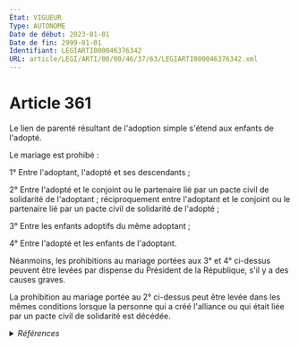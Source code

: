 ```yaml
---
État: VIGUEUR
Type: AUTONOME
Date de début: 2023-01-01
Date de fin: 2999-01-01
Identifiant: LEGIARTI000046376342
URL: article/LEGI/ARTI/00/00/46/37/63/LEGIARTI000046376342.xml
---
```


<h1>Article 361</h1>

Le lien de parenté résultant de l'adoption simple s'étend aux enfants de
l'adopté.<br />

Le mariage est prohibé :<br />

1° Entre l'adoptant, l'adopté et ses descendants ;<br />

2° Entre l'adopté et le conjoint ou le partenaire lié par un pacte civil de
solidarité de l'adoptant ; réciproquement entre l'adoptant et le conjoint ou le
partenaire lié par un pacte civil de solidarité de l'adopté ;<br />

3° Entre les enfants adoptifs du même adoptant ;<br />

4° Entre l'adopté et les enfants de l'adoptant.<br />

Néanmoins, les prohibitions au mariage portées aux 3° et 4° ci-dessus peuvent
être levées par dispense du Président de la République, s'il y a des causes
graves.<br />

La prohibition au mariage portée au 2° ci-dessus peut être levée dans les mêmes
conditions lorsque la personne qui a créé l'alliance ou qui était liée par un
pacte civil de solidarité est décédée.


<details>
  <summary><em>Références</em></summary>

  <h2>Articles faisant référence à l'article</h2>
  
  <ul>
    <li>
      <a href="https://legal.tricoteuses.fr//redirection/LEGIARTI000006425865?vers=git&vers=legifrance">Code civil - article 345 AUTONOME MODIFIE, en vigueur du 1976-12-23 au 1996-07-06</a> CITATION cible
    </li>
    <li>
      <a href="https://legal.tricoteuses.fr//redirection/LEGIARTI000006425866?vers=git&vers=legifrance">Code civil - article 345 AUTONOME MODIFIE, en vigueur du 1996-07-06 au 2010-12-24</a> CITATION cible
    </li>
    <li>
      <a href="https://legal.tricoteuses.fr//redirection/LEGIARTI000045204885?vers=git&vers=legifrance">Code civil - article 366 AUTONOME MODIFIE, en vigueur du 2022-02-23 au 2023-01-01</a> CONCORDANCE cible
    </li>
    <li>
      <a href="https://legal.tricoteuses.fr//redirection/LEGIARTI000048452037?vers=git&vers=legifrance">Code civil - article 343 AUTONOME MODIFIE, en vigueur du 1939-07-30 au 1963-03-02</a> CITATION cible
    </li>
    <li>
      <a href="https://legal.tricoteuses.fr//redirection/LEGIARTI000048452073?vers=git&vers=legifrance">Code civil - article 345 AUTONOME MODIFIE, en vigueur du 1939-07-30 au 1966-11-01</a> CITATION cible
    </li>
    <li>
      <a href="https://legal.tricoteuses.fr//redirection/LEGIARTI000023276605?vers=git&vers=legifrance">Code civil - article 345 AUTONOME MODIFIE, en vigueur du 2010-12-24 au 2022-02-23</a> CITATION cible
    </li>
    <li>
      <a href="https://legal.tricoteuses.fr//redirection/LEGIARTI000048489653?vers=git&vers=legifrance">Code civil - article 345 AUTONOME MODIFIE, en vigueur du 1966-11-01 au 1976-12-23</a> CITATION cible
    </li>
    <li>
      <a href="https://legal.tricoteuses.fr//redirection/LEGIARTI000027432024?vers=git&vers=legifrance">Code civil - article 353-2 AUTONOME MODIFIE, en vigueur du 2013-05-19 au 2021-08-04</a> CITATION cible
    </li>
    <li>
      <a href="https://legal.tricoteuses.fr//redirection/LEGIARTI000006426032?vers=git&vers=legifrance">Code civil - article 346 AUTONOME MODIFIE, en vigueur du 1976-12-23 au 2022-02-23</a> CITATION cible
    </li>
    <li>
      <a href="https://legal.tricoteuses.fr//redirection/LEGIARTI000043895558?vers=git&vers=legifrance">Code civil - article 353-2 AUTONOME MODIFIE, en vigueur du 2021-08-04 au 2023-01-01</a> CITATION cible
    </li>
    <li>
      <a href="https://legal.tricoteuses.fr//redirection/LEGIARTI000045204982?vers=git&vers=legifrance">Code civil - article 345 AUTONOME MODIFIE, en vigueur du 2022-02-23 au 2023-01-01</a> CITATION cible
    </li>
    <li>
      <a href="https://legal.tricoteuses.fr//redirection/LEGIARTI000046372008?vers=git&vers=legifrance">Code civil - article 345 AUTONOME VIGUEUR, en vigueur depuis le 2023-01-01</a> CITATION cible
    </li>
    <li>
      <a href="https://legal.tricoteuses.fr//redirection/LEGIARTI000046369166?vers=git&vers=legifrance">Ordonnance n° 2022-1292 du 5 octobre 2022 prise en application de l'article 18 de la loi n° 2022-219 du 21 février 2022 visant à réformer l'adoption - article 15 ENTIEREMENT_MODIF</a> MODIFIE source
    </li>
    <li>
      <a href="https://legal.tricoteuses.fr//redirection/LEGIARTI000046369160?vers=git&vers=legifrance">Ordonnance n° 2022-1292 du 5 octobre 2022 prise en application de l'article 18 de la loi n° 2022-219 du 21 février 2022 visant à réformer l'adoption - article 12 ENTIEREMENT_MODIF</a> DEPLACE source
    </li>
    <li>
      <a href="https://legal.tricoteuses.fr//redirection/LEGIARTI000046372024?vers=git&vers=legifrance">Code civil - article 346 AUTONOME VIGUEUR, en vigueur depuis le 2023-01-01</a> CITATION cible
    </li>
    <li>
      <a href="https://legal.tricoteuses.fr//redirection/LEGIARTI000045204977?vers=git&vers=legifrance">Code civil - article 343 AUTONOME MODIFIE, en vigueur du 2022-02-23 au 2023-01-01</a> CITATION cible
    </li>
    <li>
      <a href="https://legal.tricoteuses.fr//redirection/LEGIARTI000046375651?vers=git&vers=legifrance">Code civil - article 353-2 AUTONOME VIGUEUR, en vigueur depuis le 2023-01-01</a> CITATION cible
    </li>
    <li>
      <a href="https://legal.tricoteuses.fr//redirection/LEGIARTI000046372004?vers=git&vers=legifrance">Code civil - article 343 AUTONOME VIGUEUR, en vigueur depuis le 2023-01-01</a> CITATION cible
    </li>
    <li>
      <a href="https://legal.tricoteuses.fr//redirection/LEGIARTI000048478696?vers=git&vers=legifrance">Code civil - article 346 AUTONOME MODIFIE, en vigueur du 1958-12-25 au 1966-11-01</a> CITATION cible
    </li>
    <li>
      <a href="https://legal.tricoteuses.fr//redirection/LEGIARTI000048489534?vers=git&vers=legifrance">Code civil - article 343 AUTONOME MODIFIE, en vigueur du 1966-11-01 au 1976-12-23</a> CITATION cible
    </li>
    <li>
      <a href="https://legal.tricoteuses.fr//redirection/LEGIARTI000048489708?vers=git&vers=legifrance">Code civil - article 346 AUTONOME MODIFIE, en vigueur du 1966-11-01 au 1976-12-23</a> CITATION cible
    </li>
    <li>
      <a href="https://legal.tricoteuses.fr//redirection/LEGIARTI000006425844?vers=git&vers=legifrance">Code civil - article 343 AUTONOME MODIFIE, en vigueur du 1976-12-23 au 1996-07-06</a> CITATION cible
    </li>
    <li>
      <a href="https://legal.tricoteuses.fr//redirection/LEGIARTI000006425845?vers=git&vers=legifrance">Code civil - article 343 AUTONOME MODIFIE, en vigueur du 1996-07-06 au 2022-02-23</a> CITATION cible
    </li>
    <li>
      <a href="https://legal.tricoteuses.fr//redirection/LEGIARTI000006426134?vers=git&vers=legifrance">Code civil - article 353-2 AUTONOME MODIFIE, en vigueur du 1996-07-06 au 2013-05-19</a> CITATION cible
    </li>
    <li>
      <a href="https://legal.tricoteuses.fr//redirection/LEGIARTI000048452101?vers=git&vers=legifrance">Code civil - article 346 AUTONOME MODIFIE, en vigueur du 1939-07-30 au 1958-12-25</a> CITATION cible
    </li>
    <li>
      <a href="https://legal.tricoteuses.fr//redirection/LEGIARTI000048471476?vers=git&vers=legifrance">Code civil - article 343 AUTONOME MODIFIE, en vigueur du 1963-03-02 au 1966-11-01</a> CITATION cible
    </li>
    <li>
      <a href="https://legal.tricoteuses.fr//redirection/LEGIARTI000045204939?vers=git&vers=legifrance">Code civil - article 346 AUTONOME MODIFIE, en vigueur du 2022-02-23 au 2023-01-01</a> CITATION cible
    </li>
  </ul>
  
  <h2>Références faites par l'article</h2>
  
  <ul>
    <li>
      2002-03-04 CITATION cible <a href="https://legal.tricoteuses.fr//redirection/LEGIARTI000006208791?vers=git&vers=legifrance">Loi n° 2002-304 du 4 mars 2002 relative au nom de famille - article 24 AUTONOME VIGUEUR, en vigueur depuis le 2005-01-01</a>
    </li>
    <li>
      2022-10-05 DEPLACE cible <a href="https://legal.tricoteuses.fr//redirection/LEGIARTI000046369160?vers=git&vers=legifrance">Ordonnance n° 2022-1292 du 5 octobre 2022 prise en application de l'article 18 de la loi n° 2022-219 du 21 février 2022 visant à réformer l'adoption - article 12 ENTIEREMENT_MODIF</a>
    </li>
    <li>
      2022-10-05 MODIFIE cible <a href="https://legal.tricoteuses.fr//redirection/LEGIARTI000046369166?vers=git&vers=legifrance">Ordonnance n° 2022-1292 du 5 octobre 2022 prise en application de l'article 18 de la loi n° 2022-219 du 21 février 2022 visant à réformer l'adoption - article 15 ENTIEREMENT_MODIF</a>
    </li>
    <li>
      2999-01-01 CITATION cible <a href="https://legal.tricoteuses.fr//redirection/LEGIARTI000006448132?vers=git&vers=legifrance">Code civil - article 2292 AUTONOME TRANSFERE, en vigueur du 2004-06-01 au 2006-03-24</a>
    </li>
    <li>
      2999-01-01 CITATION cible <a href="https://legal.tricoteuses.fr//redirection/LEGIARTI000006450487?vers=git&vers=legifrance">Code civil - article 2498 AUTONOME ABROGE, en vigueur du 2006-03-24 au 2011-03-31</a>
    </li>
    <li>
      2999-01-01 CITATION source <a href="https://legal.tricoteuses.fr//redirection/LEGIARTI000006425844?vers=git&vers=legifrance">Code civil - article 343 AUTONOME MODIFIE, en vigueur du 1976-12-23 au 1996-07-06</a>
    </li>
    <li>
      2999-01-01 CITATION source <a href="https://legal.tricoteuses.fr//redirection/LEGIARTI000006425865?vers=git&vers=legifrance">Code civil - article 345 AUTONOME MODIFIE, en vigueur du 1976-12-23 au 1996-07-06</a>
    </li>
    <li>
      2999-01-01 CITATION source <a href="https://legal.tricoteuses.fr//redirection/LEGIARTI000006426032?vers=git&vers=legifrance">Code civil - article 346 AUTONOME MODIFIE, en vigueur du 1976-12-23 au 2022-02-23</a>
    </li>
    <li>
      2999-01-01 CITATION source <a href="https://legal.tricoteuses.fr//redirection/LEGIARTI000006425951?vers=git&vers=legifrance">Code civil - article 353 AUTONOME MODIFIE, en vigueur du 1976-12-23 au 1993-01-09</a>
    </li>
    <li>
      2999-01-01 CITATION source <a href="https://legal.tricoteuses.fr//redirection/LEGIARTI000006425962?vers=git&vers=legifrance">Code civil - article 353-1 AUTONOME TRANSFERE, en vigueur du 1966-11-01 au 1996-07-06</a>
    </li>
    <li>
      2999-01-01 CITATION source <a href="https://legal.tricoteuses.fr//redirection/LEGIARTI000006426134?vers=git&vers=legifrance">Code civil - article 353-2 AUTONOME MODIFIE, en vigueur du 1996-07-06 au 2013-05-19</a>
    </li>
    <li>
      2999-01-01 CITATION source <a href="https://legal.tricoteuses.fr//redirection/LEGIARTI000006426135?vers=git&vers=legifrance">Code civil - article 355 AUTONOME MODIFIE, en vigueur du 1966-11-01 au 2023-01-01</a>
    </li>
    <li>
      2999-01-01 CITATION source <a href="https://legal.tricoteuses.fr//redirection/LEGIARTI000006425993?vers=git&vers=legifrance">Code civil - article 357 AUTONOME MODIFIE, en vigueur du 1966-11-01 au 2005-01-01</a>
    </li>
    <li>
      2999-01-01 CONCORDANCE source <a href="https://legal.tricoteuses.fr//redirection/LEGIARTI000045204885?vers=git&vers=legifrance">Code civil - article 366 AUTONOME MODIFIE, en vigueur du 2022-02-23 au 2023-01-01</a>
    </li>
  </ul>
</details>
